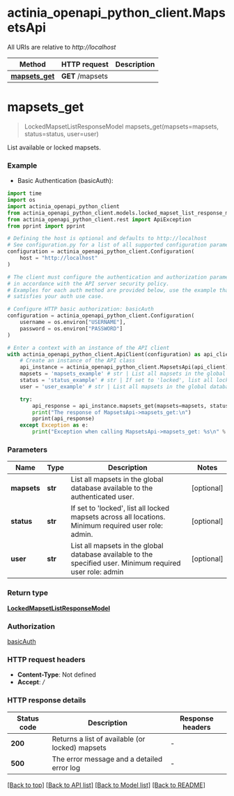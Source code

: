 # actinia_openapi_python_client.MapsetsApi

All URIs are relative to *http://localhost*

Method | HTTP request | Description
------------- | ------------- | -------------
[**mapsets_get**](MapsetsApi.md#mapsets_get) | **GET** /mapsets | 


# **mapsets_get**
> LockedMapsetListResponseModel mapsets_get(mapsets=mapsets, status=status, user=user)



List available or locked mapsets.

### Example

* Basic Authentication (basicAuth):
```python
import time
import os
import actinia_openapi_python_client
from actinia_openapi_python_client.models.locked_mapset_list_response_model import LockedMapsetListResponseModel
from actinia_openapi_python_client.rest import ApiException
from pprint import pprint

# Defining the host is optional and defaults to http://localhost
# See configuration.py for a list of all supported configuration parameters.
configuration = actinia_openapi_python_client.Configuration(
    host = "http://localhost"
)

# The client must configure the authentication and authorization parameters
# in accordance with the API server security policy.
# Examples for each auth method are provided below, use the example that
# satisfies your auth use case.

# Configure HTTP basic authorization: basicAuth
configuration = actinia_openapi_python_client.Configuration(
    username = os.environ["USERNAME"],
    password = os.environ["PASSWORD"]
)

# Enter a context with an instance of the API client
with actinia_openapi_python_client.ApiClient(configuration) as api_client:
    # Create an instance of the API class
    api_instance = actinia_openapi_python_client.MapsetsApi(api_client)
    mapsets = 'mapsets_example' # str | List all mapsets in the global database available to the authenticated user. (optional)
    status = 'status_example' # str | If set to 'locked', list all locked mapsets across all locations. Minimum required user role: admin. (optional)
    user = 'user_example' # str | List all mapsets in the global database available to the specified user. Minimum required user role: admin (optional)

    try:
        api_response = api_instance.mapsets_get(mapsets=mapsets, status=status, user=user)
        print("The response of MapsetsApi->mapsets_get:\n")
        pprint(api_response)
    except Exception as e:
        print("Exception when calling MapsetsApi->mapsets_get: %s\n" % e)
```



### Parameters

Name | Type | Description  | Notes
------------- | ------------- | ------------- | -------------
 **mapsets** | **str**| List all mapsets in the global database available to the authenticated user. | [optional] 
 **status** | **str**| If set to &#39;locked&#39;, list all locked mapsets across all locations. Minimum required user role: admin. | [optional] 
 **user** | **str**| List all mapsets in the global database available to the specified user. Minimum required user role: admin | [optional] 

### Return type

[**LockedMapsetListResponseModel**](LockedMapsetListResponseModel.md)

### Authorization

[basicAuth](../README.md#basicAuth)

### HTTP request headers

 - **Content-Type**: Not defined
 - **Accept**: */*

### HTTP response details
| Status code | Description | Response headers |
|-------------|-------------|------------------|
**200** | Returns a list of available (or locked) mapsets  |  -  |
**500** | The error message and a detailed error log |  -  |

[[Back to top]](#) [[Back to API list]](../README.md#documentation-for-api-endpoints) [[Back to Model list]](../README.md#documentation-for-models) [[Back to README]](../README.md)

